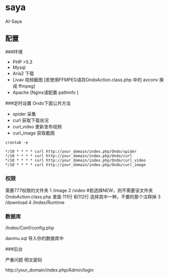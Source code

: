 saya
====

AI-Saya

## 配置

###环境

* PHP >5.3
* Mysql
* Aria2 下载 
* Livav 视频截图 [若使用FFMPEG请将OndoAction.class.php 中的 avconv 换成 ffmpeg]
* Apache [Nginx请配置 pathinfo ]



###定时设置
Ondo下面公共方法

* spider 采集
* curl 获取下载状况
* curl_video 更新发布视频
* curl_image 获取截图

```
crontab -e
```

```	    
*/10 * * * * curl http://your_domain/index.php/Ondo/spider
*/10 * * * * curl http://your_domain/index.php/Ondo/curl
*/10 * * * * curl http://your_domain/index.php/Ondo/curl_video
*/10 * * * * curl http://your_domain/index.php/Ondo/curl_image
```	    

### 权限
需要777权限的文件夹
1 /image
2 /video #若选择NEW，则不需要该文件夹 OndoAction.class.php 里面 111行 和112行 选择其中一种，不要的那个注释掉
3 /download
4 /Index/Runtime

### 数据库
/Index/Conf/config.php

danmu.sql 导入你的数据库中

###后台

严重问题 明文密码

http://your_domain/index.php/Admin/login
